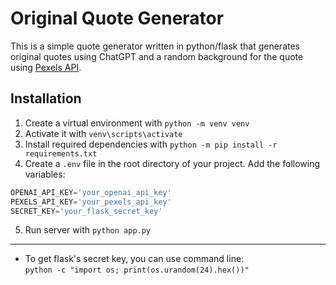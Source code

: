 # Original Quote Generator
This is a simple quote generator written in python/flask that generates original quotes using ChatGPT and a random background for the quote using [Pexels API](https://www.pexels.com/api/documentation/).
## Installation
1. Create a virtual environment with `python -m venv venv`
1. Activate it with `venv\scripts\activate`
1. Install required dependencies with `python -m pip install -r requirements.txt`
1. Create a `.env` file in the root directory of your project. Add the following variables:
```python
OPENAI_API_KEY='your_openai_api_key'
PEXELS_API_KEY='your_pexels_api_key'
SECRET_KEY='your_flask_secret_key'
```
5. Run server with `python app.py`
___
* To get flask's secret key, you can use command line:<br>
`python -c "import os; print(os.urandom(24).hex())"`